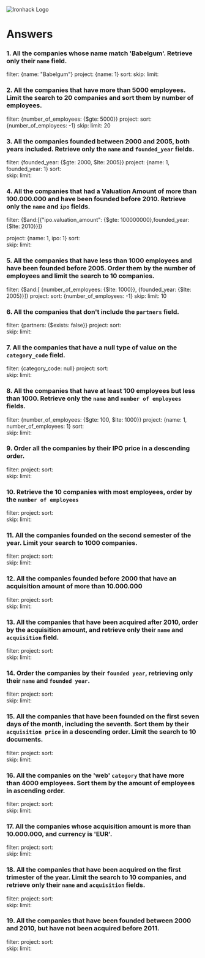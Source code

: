 ![Ironhack Logo](https://i.imgur.com/1QgrNNw.png)

# Answers

### 1. All the companies whose name match 'Babelgum'. Retrieve only their `name` field.

filter: {name: "Babelgum"}
project: {name: 1}
sort: 
skip: 
limit: 



### 2. All the companies that have more than 5000 employees. Limit the search to 20 companies and sort them by **number of employees**.


filter: {number_of_employees: {$gte: 5000}}
project: 
sort: {number_of_employees: -1} 
skip: 
limit: 20

### 3. All the companies founded between 2000 and 2005, both years included. Retrieve only the `name` and `founded_year` fields.

filter: {founded_year: {$gte: 2000, $lte: 2005}}
project: {name: 1, founded_year: 1}
sort:  
skip: 
limit:


### 4. All the companies that had a Valuation Amount of more than 100.000.000 and have been founded before 2010. Retrieve only the `name` and `ipo` fields.

filter: {$and:[{"ipo.valuation_amount": {$gte: 100000000},founded_year: {$lte: 2010}}]}

project: {name: 1, ipo: 1}
sort:  
skip: 
limit:



### 5. All the companies that have less than 1000 employees and have been founded before 2005. Order them by the number of employees and limit the search to 10 companies.

filter: {$and:[ {number_of_employees: {$lte: 1000}}, {founded_year: {$lte: 2005}}]}
project: 
sort:  {number_of_employees: -1}
skip: 
limit: 10

### 6. All the companies that don't include the `partners` field.

filter: {partners: {$exists: false}}
project: 
sort:  
skip: 
limit:

### 7. All the companies that have a null type of value on the `category_code` field.

filter: {category_code: null}
project: 
sort:  
skip: 
limit:

### 8. All the companies that have at least 100 employees but less than 1000. Retrieve only the `name` and `number of employees` fields.

filter: {number_of_employees: {$gte: 100, $lte: 1000}}
project: {name: 1, number_of_employees: 1}
sort:  
skip: 
limit:

### 9. Order all the companies by their IPO price in a descending order.

filter: 
project: 
sort:  
skip: 
limit:

### 10. Retrieve the 10 companies with most employees, order by the `number of employees`

filter: 
project: 
sort:  
skip: 
limit:

### 11. All the companies founded on the second semester of the year. Limit your search to 1000 companies.

filter: 
project: 
sort:  
skip: 
limit:

### 12. All the companies founded before 2000 that have an acquisition amount of more than 10.000.000

filter: 
project: 
sort:  
skip: 
limit:

### 13. All the companies that have been acquired after 2010, order by the acquisition amount, and retrieve only their `name` and `acquisition` field.

filter: 
project: 
sort:  
skip: 
limit:

### 14. Order the companies by their `founded year`, retrieving only their `name` and `founded year`.

filter: 
project: 
sort:  
skip: 
limit:

### 15. All the companies that have been founded on the first seven days of the month, including the seventh. Sort them by their `acquisition price` in a descending order. Limit the search to 10 documents.

filter: 
project: 
sort:  
skip: 
limit:

### 16. All the companies on the 'web' `category` that have more than 4000 employees. Sort them by the amount of employees in ascending order.

filter: 
project: 
sort:  
skip: 
limit:

### 17. All the companies whose acquisition amount is more than 10.000.000, and currency is 'EUR'.

filter: 
project: 
sort:  
skip: 
limit:

### 18. All the companies that have been acquired on the first trimester of the year. Limit the search to 10 companies, and retrieve only their `name` and `acquisition` fields.

filter: 
project: 
sort:  
skip: 
limit:

### 19. All the companies that have been founded between 2000 and 2010, but have not been acquired before 2011.

filter: 
project: 
sort:  
skip: 
limit:
